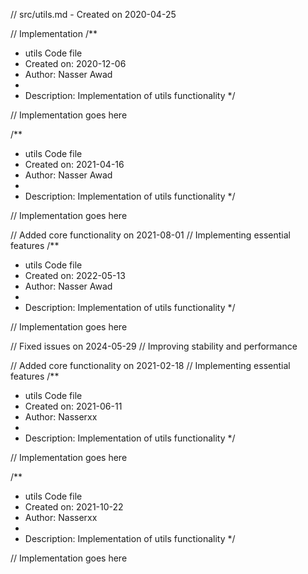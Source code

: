 // src/utils.md - Created on 2020-04-25

// Implementation
/**
 * utils Code file
 * Created on: 2020-12-06
 * Author: Nasser Awad
 *
 * Description: Implementation of utils functionality
 */
 
// Implementation goes here

/**
 * utils Code file
 * Created on: 2021-04-16
 * Author: Nasser Awad
 *
 * Description: Implementation of utils functionality
 */
 
// Implementation goes here


// Added core functionality on 2021-08-01
// Implementing essential features
/**
 * utils Code file
 * Created on: 2022-05-13
 * Author: Nasser Awad
 *
 * Description: Implementation of utils functionality
 */
 
// Implementation goes here


// Fixed issues on 2024-05-29
// Improving stability and performance

// Added core functionality on 2021-02-18
// Implementing essential features
/**
 * utils Code file
 * Created on: 2021-06-11
 * Author: Nasserxx
 *
 * Description: Implementation of utils functionality
 */
 
// Implementation goes here

/**
 * utils Code file
 * Created on: 2021-10-22
 * Author: Nasserxx
 *
 * Description: Implementation of utils functionality
 */
 
// Implementation goes here

